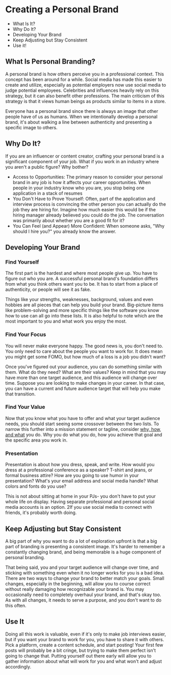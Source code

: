 # Creating a Personal Brand

- What Is It?
- Why Do It?
- Developing Your Brand
- Keep Adjusting but Stay Consistent
- Use it!

## What Is Personal Branding?

A personal brand is how others perceive you in a professional context. This concept has been around for a while. Social media has made this easier to create and utilize, especially as potential employers now use social media to judge potential employees. Celebrities and influences heavily rely on this strategy, but it can also benefit other professions. The main criticism of this strategy is that it views human beings as products similar to items in a store.

Everyone has a personal brand since there is always an image that other people have of us as humans. When we intentionally develop a personal brand, it's about walking a line between authenticity and presenting a specific image to others.

## Why Do It?

If you are an influencer or content creator, crafting your personal brand is a significant component of your job. What if you work in an industry where you aren't a public figure? Why bother?

- Access to Opportunities: The primary reason to consider your personal brand in any job is how it affects your career opportunities. When people in your industry know who you are, you stop being one application in a stack of resumes
- You Don't Have to Prove Yourself: Often, part of the application and interview process is convincing the other person you can actually do the job they are hiring for. Imagine how much easier this would be if the hiring manager already believed you could do the job. The conversation was primarily about whether you are a good fit for it?
- You Can Feel (and Appear) More Confident: When someone asks, "Why should I hire you?" you already know the answer.

## Developing Your Brand

### Find Yourself

The first part is the hardest and where most people give up. You have to figure out who you are. A successful personal brand's foundation differs from what you think others want you to be. It has to start from a place of authenticity, or people will see it as fake.

Things like your strengths, weaknesses, background, values and even hobbies are all pieces that can help you build your brand. Big-picture items like problem-solving and more specific things like the software you know how to use can all go into these lists. It is also helpful to note which are the most important to you and what work you enjoy the most.

### Find Your Focus

You will never make everyone happy. The good news is, you don't need to. You only need to care about the people you want to work for. It does mean you might get some FOMO, but how much of a loss is a job you didn't want?

Once you've figured out your audience, you can do something similar with them. What do they need? What are their values? Keep in mind that you may have more than one target audience, and this audience will change over time. Suppose you are looking to make changes in your career. In that case, you can have a current and future audience target that will help you make that transition.

### Find Your Value

Now that you know what you have to offer and what your target audience needs, you should start seeing some crossover between the two lists. To narrow this further into a mission statement or tagline, consider [why, how, and what](https://www.constantcontact.com/blog/golden-circle-theory/) you do. Why you do what you do, how you achieve that goal and the specific area you work in.

### Presentation

Presentation is about how you dress, speak, and write. How would you dress at a professional conference as a speaker? T-shirt and jeans, or formal business attire? How are you going to use humor in your presentation? What's your email address and social media handle? What colors and fonts do you use?

This is not about sitting at home in your PJs- you don't have to put your whole life on display. Having separate professional and personal social media accounts is an option. 2If you use social media to connect with friends, it's probably worth doing.

## Keep Adjusting but Stay Consistent

A big part of why you want to do a lot of exploration upfront is that a big part of branding is presenting a consistent image. It's harder to remember a constantly changing brand, and being memorable is a huge component of personal branding.

That being said, you and your target audience will change over time, and sticking with something even when it no longer works for you is a bad idea. There are two ways to change your brand to better match your goals. Small changes, especially in the beginning, will allow you to course correct without really damaging how recognizable your brand is. You may occasionally need to completely overhaul your brand, and that's okay too. As with all changes, it needs to serve a purpose, and you don't want to do this often.

## Use It

Doing all this work is valuable, even if it's only to make job interviews easier, but if you want your brand to work for you, you have to share it with others. Pick a platform, create a content schedule, and start posting! Your first few posts will probably be a bit cringe, but trying to make them perfect isn't going to change that. Putting yourself out there early will allow you to gather information about what will work for you and what won't and adjust accordingly.
